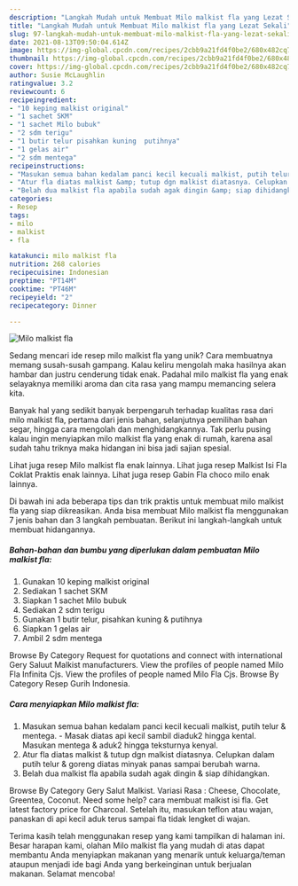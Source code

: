 ```yaml
---
description: "Langkah Mudah untuk Membuat Milo malkist fla yang Lezat Sekali"
title: "Langkah Mudah untuk Membuat Milo malkist fla yang Lezat Sekali"
slug: 97-langkah-mudah-untuk-membuat-milo-malkist-fla-yang-lezat-sekali
date: 2021-08-13T09:50:04.614Z
image: https://img-global.cpcdn.com/recipes/2cbb9a21fd4f0be2/680x482cq70/milo-malkist-fla-foto-resep-utama.jpg
thumbnail: https://img-global.cpcdn.com/recipes/2cbb9a21fd4f0be2/680x482cq70/milo-malkist-fla-foto-resep-utama.jpg
cover: https://img-global.cpcdn.com/recipes/2cbb9a21fd4f0be2/680x482cq70/milo-malkist-fla-foto-resep-utama.jpg
author: Susie McLaughlin
ratingvalue: 3.2
reviewcount: 6
recipeingredient:
- "10 keping malkist original"
- "1 sachet SKM"
- "1 sachet Milo bubuk"
- "2 sdm terigu"
- "1 butir telur pisahkan kuning  putihnya"
- "1 gelas air"
- "2 sdm mentega"
recipeinstructions:
- "Masukan semua bahan kedalam panci kecil kecuali malkist, putih telur &amp; mentega. Masak diatas api kecil sambil diaduk2 hingga kental. Masukan mentega &amp; aduk2 hingga teksturnya kenyal."
- "Atur fla diatas malkist &amp; tutup dgn malkist diatasnya. Celupkan dalam putih telur &amp; goreng diatas minyak panas sampai berubah warna."
- "Belah dua malkist fla apabila sudah agak dingin &amp; siap dihidangkan."
categories:
- Resep
tags:
- milo
- malkist
- fla

katakunci: milo malkist fla 
nutrition: 268 calories
recipecuisine: Indonesian
preptime: "PT14M"
cooktime: "PT46M"
recipeyield: "2"
recipecategory: Dinner

---
```



![Milo malkist fla](https://img-global.cpcdn.com/recipes/2cbb9a21fd4f0be2/680x482cq70/milo-malkist-fla-foto-resep-utama.jpg)

Sedang mencari ide resep milo malkist fla yang unik? Cara membuatnya memang susah-susah gampang. Kalau keliru mengolah maka hasilnya akan hambar dan justru cenderung tidak enak. Padahal milo malkist fla yang enak selayaknya memiliki aroma dan cita rasa yang mampu memancing selera kita.

Banyak hal yang sedikit banyak berpengaruh terhadap kualitas rasa dari milo malkist fla, pertama dari jenis bahan, selanjutnya pemilihan bahan segar, hingga cara mengolah dan menghidangkannya. Tak perlu pusing kalau ingin menyiapkan milo malkist fla yang enak di rumah, karena asal sudah tahu triknya maka hidangan ini bisa jadi sajian spesial.

Lihat juga resep Milo malkist fla enak lainnya. Lihat juga resep Malkist Isi Fla Coklat Praktis enak lainnya. Lihat juga resep Gabin Fla choco milo enak lainnya.


Di bawah ini ada beberapa tips dan trik praktis untuk membuat milo malkist fla yang siap dikreasikan. Anda bisa membuat Milo malkist fla menggunakan 7 jenis bahan dan 3 langkah pembuatan. Berikut ini langkah-langkah untuk membuat hidangannya.

<!--inarticleads1-->

##### Bahan-bahan dan bumbu yang diperlukan dalam pembuatan Milo malkist fla:

1. Gunakan 10 keping malkist original
1. Sediakan 1 sachet SKM
1. Siapkan 1 sachet Milo bubuk
1. Sediakan 2 sdm terigu
1. Gunakan 1 butir telur, pisahkan kuning &amp; putihnya
1. Siapkan 1 gelas air
1. Ambil 2 sdm mentega


Browse By Category Request for quotations and connect with international Gery Saluut Malkist manufacturers. View the profiles of people named Milo Fla Infinita Cjs. View the profiles of people named Milo Fla Cjs. Browse By Category Resep Gurih Indonesia. 

<!--inarticleads2-->

##### Cara menyiapkan Milo malkist fla:

1. Masukan semua bahan kedalam panci kecil kecuali malkist, putih telur &amp; mentega. - Masak diatas api kecil sambil diaduk2 hingga kental. Masukan mentega &amp; aduk2 hingga teksturnya kenyal.
1. Atur fla diatas malkist &amp; tutup dgn malkist diatasnya. Celupkan dalam putih telur &amp; goreng diatas minyak panas sampai berubah warna.
1. Belah dua malkist fla apabila sudah agak dingin &amp; siap dihidangkan.


Browse By Category Gery Salut Malkist. Variasi Rasa : Cheese, Chocolate, Greentea, Coconut. Need some help? cara membuat malkist isi fla. Get latest factory price for Charcoal. Setelah itu, masukan teflon atau wajan, panaskan di api kecil aduk terus sampai fla tidak lengket di wajan. 

Terima kasih telah menggunakan resep yang kami tampilkan di halaman ini. Besar harapan kami, olahan Milo malkist fla yang mudah di atas dapat membantu Anda menyiapkan makanan yang menarik untuk keluarga/teman ataupun menjadi ide bagi Anda yang berkeinginan untuk berjualan makanan. Selamat mencoba!
